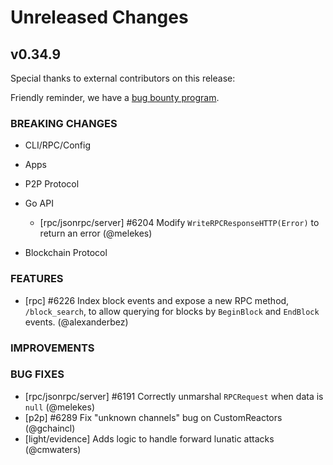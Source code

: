 # Unreleased Changes

## v0.34.9

Special thanks to external contributors on this release:

Friendly reminder, we have a [bug bounty program](https://hackerone.com/tendermint).

### BREAKING CHANGES

- CLI/RPC/Config

- Apps

- P2P Protocol

- Go API
    - [rpc/jsonrpc/server] \#6204 Modify `WriteRPCResponseHTTP(Error)` to return an error (@melekes)

- Blockchain Protocol

### FEATURES

- [rpc] \#6226 Index block events and expose a new RPC method, `/block_search`, to allow querying for blocks by `BeginBlock` and `EndBlock` events. (@alexanderbez)

### IMPROVEMENTS

### BUG FIXES

- [rpc/jsonrpc/server] \#6191 Correctly unmarshal `RPCRequest` when data is `null` (@melekes)
- [p2p] \#6289 Fix "unknown channels" bug on CustomReactors (@gchaincl)
- [light/evidence] Adds logic to handle forward lunatic attacks (@cmwaters)
